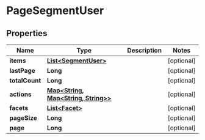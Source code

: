 # PageSegmentUser

## Properties
Name | Type | Description | Notes
------------ | ------------- | ------------- | -------------
**items** | [**List&lt;SegmentUser&gt;**](SegmentUser.md) |  |  [optional]
**lastPage** | **Long** |  |  [optional]
**totalCount** | **Long** |  |  [optional]
**actions** | [**Map&lt;String, Map&lt;String, String&gt;&gt;**](Map.md) |  |  [optional]
**facets** | [**List&lt;Facet&gt;**](Facet.md) |  |  [optional]
**pageSize** | **Long** |  |  [optional]
**page** | **Long** |  |  [optional]
